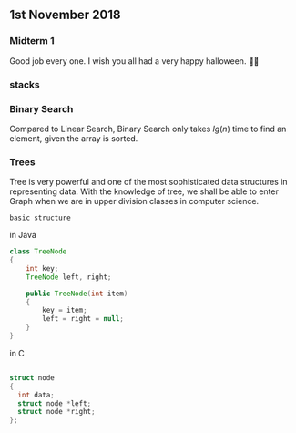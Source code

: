 ## 1st November 2018 ##


### Midterm 1 ###
 Good job every one. I wish you all had a very happy halloween. :jack_o_lantern::jack_o_lantern:

### stacks ###

### Binary Search ###

Compared to Linear Search, Binary Search only takes $lg(n)$ time to find an element, given the array is sorted.


### Trees ###

Tree is very powerful and one of the most sophisticated data structures in representing data. With the knowledge of tree, we shall be able to enter Graph when we are in upper division classes in computer science.

`basic structure`

in Java 
```java
class TreeNode
{
    int key;
    TreeNode left, right;

    public TreeNode(int item)
    {
        key = item;
        left = right = null;
    }
}
```
in C

```c

struct node  
{ 
  int data; 
  struct node *left; 
  struct node *right; 
};
```
